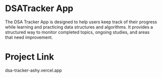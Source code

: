 # DSATracker App
The DSA Tracker App is designed to help users keep track of their progress while learning and practicing data structures and algorithms. It provides a structured way to monitor completed topics, ongoing studies, and areas that need improvement.
# Project Link
dsa-tracker-ashy.vercel.app
